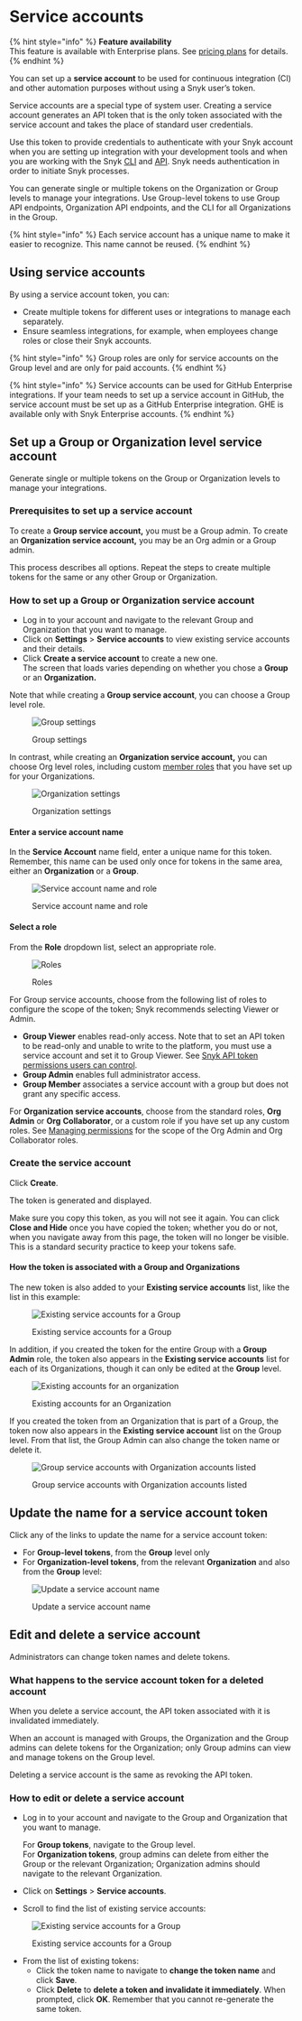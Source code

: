 # Service accounts

{% hint style="info" %}
**Feature availability**\
This feature is available with Enterprise plans. See [pricing plans](https://snyk.io/plans/) for details.
{% endhint %}

You can set up a **service account** to be used for continuous integration (CI) and other automation purposes without using a Snyk user’s token.

Service accounts are a special type of system user. Creating a service account generates an API token that is the only token associated with the service account and takes the place of standard user credentials.

Use this token to provide credentials to authenticate with your Snyk account when you are setting up integration with your development tools and when you are working with the Snyk [CLI](../snyk-cli/) and [API](../snyk-api/). Snyk needs authentication in order to initiate Snyk processes.

You can generate single or multiple tokens on the Organization or Group levels to manage your integrations. Use Group-level tokens to use Group API endpoints, Organization API endpoints, and the CLI for all Organizations in the Group.

{% hint style="info" %}
Each service account has a unique name to make it easier to recognize. This name cannot be reused.
{% endhint %}

## Using service accounts

By using a service account token, you can:

* Create multiple tokens for different uses or integrations to manage each separately.
* Ensure seamless integrations, for example, when employees change roles or close their Snyk accounts.

{% hint style="info" %}
Group roles are only for service accounts on the Group level and are only for paid accounts.
{% endhint %}

{% hint style="info" %}
Service accounts can be used for GitHub Enterprise integrations. If your team needs to set up a service account in GitHub, the service account must be set up as a GitHub Enterprise integration. GHE is available only with Snyk Enterprise accounts.
{% endhint %}

## Set up a Group or Organization level service account

Generate single or multiple tokens on the Group or Organization levels to manage your integrations.

### Prerequisites to set up a service account

To create a **Group service account,** you must be a Group admin. To create an **Organization service account,** you may be an Org admin or a Group admin.

This process describes all options. Repeat the steps to create multiple tokens for the same or any other Group or Organization.

### How to set up a Group or Organization service account

* Log in to your account and navigate to the relevant Group and Organization that you want to manage.
* Click on **Settings** > **Service accounts** to view existing service accounts and their details.
* Click **Create a service account** to create a new one.\
  The screen that loads varies depending on whether you chose a **Group** or an **Organization.**

Note that while creating a **Group service account**, you can choose a Group level role.

<figure><img src="../.gitbook/assets/Screenshot 2022-07-06 at 12.01.28.png" alt="Group settings"><figcaption><p>Group settings</p></figcaption></figure>

In contrast, while creating an **Organization service account,** you can choose Org level roles, including custom [member roles](../snyk-admin/manage-users-and-permissions/member-roles.md) that you have set up for your Organizations.

<figure><img src="../.gitbook/assets/Screenshot 2022-07-06 at 12.06.35.png" alt="Organization settings"><figcaption><p>Organization settings</p></figcaption></figure>

#### Enter a service account name

In the **Service Account** name field, enter a unique name for this token. Remember, this name can be used only once for tokens in the same area, either an **Organization** or a **Group**.

<figure><img src="../.gitbook/assets/uuid-01c4cc98-23c9-3cb1-4972-1aa4f83ad98e-en.png" alt="Service account name and role"><figcaption><p>Service account name and role</p></figcaption></figure>

#### Select a role

From the **Role** dropdown list, select an appropriate role.

<figure><img src="../.gitbook/assets/image (1) (4) (1).png" alt="Roles"><figcaption><p>Roles</p></figcaption></figure>

For Group service accounts, choose from the following list of roles to configure the scope of the token; Snyk recommends selecting Viewer or Admin.

* **Group Viewer** enables read-only access. Note that to set an API token to be read-only and unable to write to the platform, you must use a service account and set it to Group Viewer. See [Snyk API token permissions users can control](../snyk-api/using-snyk-api/api-token-permissions-users-can-control.md).
* **Group Admin** enables full administrator access.
* **Group Member** associates a service account with a group but does not grant any specific access.

For **Organization service accounts**, choose from the standard roles, **Org Admin** or **Org** **Collaborator**, or a custom role if you have set up any custom roles. See [Managing permissions](../snyk-admin/manage-users-and-permissions/managing-permissions.md) for the scope of the Org Admin and Org Collaborator roles.

### Create the service account

Click **Create**.

The token is generated and displayed.

Make sure you copy this token, as you will not see it again. You can click **Close and Hide** once you have copied the token; whether you do or not, when you navigate away from this page, the token will no longer be visible. This is a standard security practice to keep your tokens safe.

#### How the token is associated with a Group and Organizations

The new token is also added to your **Existing service accounts** list, like the list in this example:

<figure><img src="../.gitbook/assets/uuid-799b88fc-d1d7-72c9-5ceb-30fb2a8d572e-en (1) (1) (1) (1) (1) (1) (1) (1) (1) (1) (1) (1) (1) (1) (14).png" alt="Existing service accounts for a Group"><figcaption><p>Existing service accounts for a Group</p></figcaption></figure>

In addition, if you created the token for the entire Group with a **Group Admin** role, the token also appears in the **Existing service accounts** list for each of its Organizations, though it can only be edited at the **Group** level.

<figure><img src="../.gitbook/assets/uuid-1110723e-74e7-3090-3e69-da65f93acfcc-en.png" alt="Existing accounts for an organization"><figcaption><p>Existing accounts for an Organization</p></figcaption></figure>

If you created the token from an Organization that is part of a Group, the token now also appears in the **Existing service account** list on the Group level. From that list, the Group Admin can also change the token name or delete it.

<figure><img src="../.gitbook/assets/uuid-50563edb-6a75-9f37-2040-cd814fdf9ead-en.png" alt="Group service accounts with Organization accounts listed"><figcaption><p>Group service accounts with Organization accounts listed</p></figcaption></figure>

## Update the name for a service account token

Click any of the links to update the name for a service account token:

* For **Group-level tokens**, from the **Group** level only
* For **Organization-level tokens**, from the relevant **Organization** and also from the **Group** level:

<figure><img src="../.gitbook/assets/uuid-b34e3d10-bb0c-b608-bc08-12f2bf0a4fc0-en.png" alt="Update a service account name"><figcaption><p>Update a service account name</p></figcaption></figure>

## Edit and delete a service account

Administrators can change token names and delete tokens.

### What happens to the service account token for a deleted account

When you delete a service account, the API token associated with it is invalidated immediately.

When an account is managed with Groups, the Organization and the Group admins can delete tokens for the Organization; only Group admins can view and manage tokens on the Group level.

Deleting a service account is the same as revoking the API token.

### How to edit or delete a service account

*   Log in to your account and navigate to the Group and Organization that you want to manage.

    For **Group tokens**, navigate to the Group level.\
    For **Organization tokens**, group admins can delete from either the Group or the relevant Organization; Organization admins should navigate to the relevant Organization.
* Click on **Settings** > **Service accounts**.
* Scroll to find the list of existing service accounts:

<figure><img src="../.gitbook/assets/uuid-799b88fc-d1d7-72c9-5ceb-30fb2a8d572e-en (1) (1) (1) (1) (1) (1) (1) (1) (1) (1) (1) (1) (1) (1) (14).png" alt="Existing service accounts for a Group"><figcaption><p>Existing service accounts for a Group</p></figcaption></figure>

* From the list of existing tokens:
  * Click the token name to navigate to **change the token name** and click **Save**.
  * Click **Delete** to **delete a token and invalidate it immediately**. When prompted, click **OK**. Remember that you cannot re-generate the same token.
